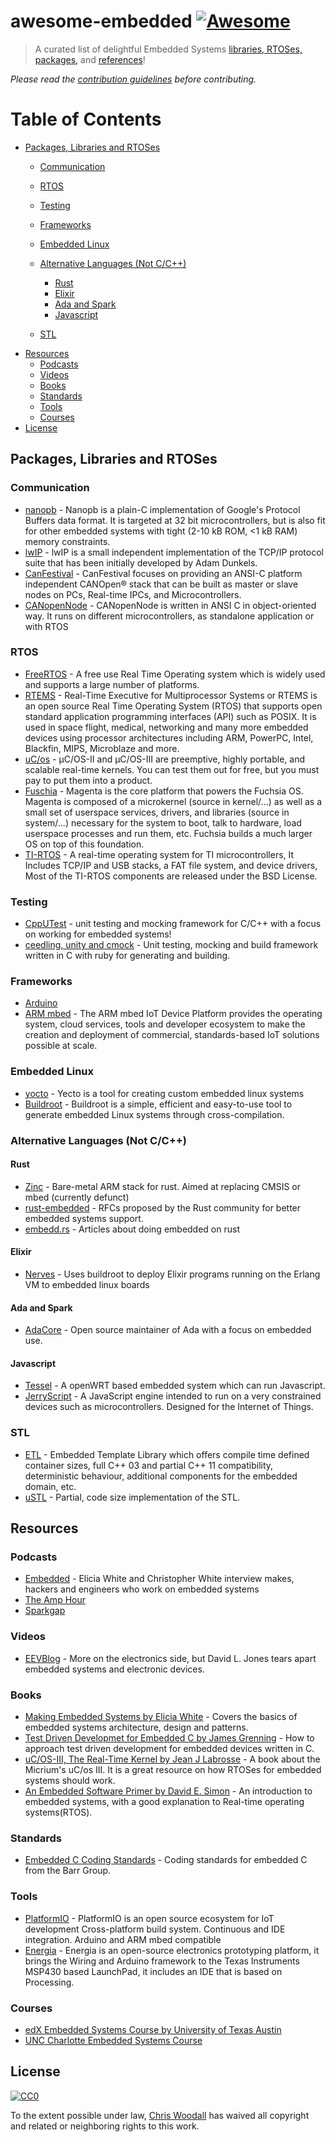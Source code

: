 # awesome-embedded [![Awesome](https://cdn.rawgit.com/sindresorhus/awesome/d7305f38d29fed78fa85652e3a63e154dd8e8829/media/badge.svg)](https://github.com/sindresorhus/awesome)

> A curated list of delightful Embedded Systems [libraries, RTOSes, packages,](#packages-libraries-and-rtoses) and [references](#resources)!

*Please read the [contribution guidelines](contributing.md) before contributing.*

# Table of Contents

<!-- TOC depthFrom:2 depthTo:6 withLinks:1 updateOnSave:1 orderedList:0 -->

- [Packages, Libraries and RTOSes](#packages-libraries-and-rtoses)
	- [Communication](#communication)
	- [RTOS](#rtos)

	- [Testing](#testing)
	- [Frameworks](#frameworks)
	- [Embedded Linux](#embedded-linux)
	- [Alternative Languages (Not C/C++)](#alternative-languages-not-cc)
		- [Rust](#rust)
		- [Elixir](#elixir)
		- [Ada and Spark](#ada-and-spark)
		- [Javascript](#javascript)
	- [STL](#stl)
- [Resources](#resources)
	- [Podcasts](#podcasts)
	- [Videos](#videos)
	- [Books](#books)
	- [Standards](#standards)
	- [Tools](#tools)
	- [Courses](#courses)
- [License](#license)

<!-- /TOC -->

## Packages, Libraries and RTOSes

### Communication

- [nanopb](https://koti.kapsi.fi/jpa/nanopb/) - Nanopb is a plain-C implementation of Google's Protocol Buffers data format. It is targeted at 32 bit microcontrollers, but is also fit for other embedded systems with tight (2-10 kB ROM, <1 kB RAM) memory constraints.
- [lwIP](http://savannah.nongnu.org/projects/lwip/) - lwIP is a small independent implementation of the TCP/IP protocol suite that has been initially developed by Adam Dunkels.
- [CanFestival](http://www.canfestival.org/) - CanFestival focuses on providing an ANSI-C platform independent CANOpen® stack that can be built as master or slave nodes on PCs, Real-time IPCs, and Microcontrollers. 
- [CANopenNode](https://github.com/CANopenNode/CANopenNode) - CANopenNode is written in ANSI C in object-oriented way. It runs on different microcontrollers, as standalone application or with RTOS

### RTOS

- [FreeRTOS](http://www.freertos.org/) - A free use Real Time Operating system which is widely used and supports a large number of platforms.
- [RTEMS](https://www.rtems.org/) - Real-Time Executive for Multiprocessor Systems or RTEMS is an open source Real Time Operating System (RTOS) that supports open standard application programming interfaces (API) such as POSIX. It is used in space flight, medical, networking and many more embedded devices using processor architectures including ARM, PowerPC, Intel, Blackfin, MIPS, Microblaze and more.
- [uC/os](https://www.micrium.com/rtos/kernels/) - µC/OS-II and µC/OS-III are preemptive, highly portable, and scalable real-time kernels. You can test them out for free, but you must pay to put them into a product.
- [Fuschia](https://github.com/fuchsia-mirror/magenta) - Magenta is the core platform that powers the Fuchsia OS. Magenta is composed of a microkernel (source in kernel/...) as well as a small set of userspace services, drivers, and libraries (source in system/...) necessary for the system to boot, talk to hardware, load userspace processes and run them, etc. Fuchsia builds a much larger OS on top of this foundation.
- [TI-RTOS](www.ti.com/tool/ti-rtos) - A real-time operating system for TI microcontrollers, It Includes TCP/IP and USB stacks, a FAT file system, and device drivers, Most of the TI-RTOS components are released under the BSD License.

### Testing

- [CppUTest](https://cpputest.github.io/) - unit testing and mocking framework for C/C++ with a focus on working for embedded systems!
- [ceedling, unity and cmock](http://www.throwtheswitch.org/) - Unit testing, mocking and build framework written in C with ruby for generating and building.

### Frameworks

- [Arduino](https://www.arduino.cc/)
- [ARM mbed](https://www.mbed.com/en/) - The ARM mbed IoT Device Platform provides the operating system, cloud services, tools and developer ecosystem to make the creation and deployment of commercial, standards-based IoT solutions possible at scale.

### Embedded Linux

- [yocto](https://www.yoctoproject.org/) - Yecto is a tool for creating custom embedded linux systems
- [Buildroot](https://buildroot.org/) - Buildroot is a simple, efficient and easy-to-use tool to generate embedded Linux systems through cross-compilation.

### Alternative Languages (Not C/C++)

#### Rust
- [Zinc](https://zinc.rs/) - Bare-metal ARM stack for rust. Aimed at replacing CMSIS or mbed (currently defunct)
- [rust-embedded](https://github.com/rust-embedded/rfcs) - RFCs proposed by the Rust community for better embedded systems support.
- [embedd.rs](http://embed.rs/) - Articles about doing embedded on rust

#### Elixir
- [Nerves](http://nerves-project.org/) - Uses buildroot to deploy Elixir programs running on the Erlang VM to embedded linux boards

#### Ada and Spark

- [AdaCore](https://github.com/AdaCore) - Open source maintainer of Ada with a focus on embedded use.

#### Javascript

- [Tessel](https://tessel.io/) - A openWRT based embedded system which can run Javascript.
- [JerryScript](https://github.com/Samsung/jerryscript) - A JavaScript engine intended to run on a very constrained devices such as microcontrollers. Designed for the Internet of Things.

### STL

- [ETL](https://github.com/etlcpp/etl) - Embedded Template Library which offers compile time defined container sizes, full C++ 03 and partial C++ 11 compatibility, deterministic behaviour, additional components for the embedded domain, etc. 
- [uSTL](https://github.com/msharov/ustl) - Partial, code size implementation of the STL. 

## Resources

### Podcasts

- [Embedded](http://embedded.fm/) - Elicia White and Christopher White interview makes, hackers and engineers who work on embedded systems
- [The Amp Hour](http://www.theamphour.com/)
- [Sparkgap](http://thesparkgap.net/)

### Videos

- [EEVBlog](https://www.eevblog.com/) - More on the electronics side, but David L. Jones tears apart embedded systems and electronic devices.

### Books

- [Making Embedded Systems by Elicia White](https://www.amazon.com/Making-Embedded-Systems-Patterns-Software/dp/1449302149) - Covers the basics of embedded systems architecture, design and patterns.
- [Test Driven Developmet for Embedded C by James Grenning](https://www.amazon.com/Driven-Development-Embedded-Pragmatic-Programmers/dp/193435662X/ref=asap_bc?ie=UTF8) - How to approach test driven development for embedded devices written in C.
- [uC/OS-III, The Real-Time Kernel by Jean J Labrosse](https://www.amazon.com/dp/0982337531/ref=pd_lpo_sbs_dp_ss_3?pf_rd_p=1944687682&pf_rd_s=lpo-top-stripe-1&pf_rd_t=201&pf_rd_i=1578201039&pf_rd_m=ATVPDKIKX0DER&pf_rd_r=SVE997FF9MNQ1VYEJCM1) - A book about the Micrium's uC/os III. It is a great resource on how RTOSes for embedded systems should work.
- [An Embedded Software Primer by David E. Simon](https://www.amazon.com/Embedded-Software-Primer-David-Simon/dp/020161569X) - An introduction to embedded systems, with a good explanation to Real-time operating systems(RTOS).

### Standards

- [Embedded C Coding Standards](http://www.barrgroup.com/Embedded-Systems/Books/Embedded-C-Coding-Standard) - Coding standards for embedded C from the Barr Group.

### Tools

- [PlatformIO](http://platformio.org/) - PlatformIO is an open source ecosystem for IoT development
Cross-platform build system. Continuous and IDE integration. Arduino and ARM mbed compatible
- [Energia](http://energia.nu) - Energia is an open-source electronics prototyping platform, it brings the Wiring and Arduino framework to the Texas Instruments MSP430 based LaunchPad, it includes an IDE that is based on Processing.

### Courses

- [edX Embedded Systems Course by University of Texas Austin](https://www.edx.org/course/embedded-systems-shape-world-utaustinx-ut-6-03x)
- [UNC Charlotte Embedded Systems Course](https://www.youtube.com/playlist?list=PLE4462C1C306E2EB2) 
 
## License

[![CC0](http://mirrors.creativecommons.org/presskit/buttons/88x31/svg/cc-zero.svg)](https://creativecommons.org/publicdomain/zero/1.0/)

To the extent possible under law, [Chris Woodall](http://cwoodall.com) has waived all copyright and related or neighboring rights to this work.
